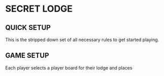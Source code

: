# SECRET LODGE 
## QUICK SETUP
This is the stripped down set of all necessary rules to get started playing.

## GAME SETUP
Each player selects a player board for their lodge and places
